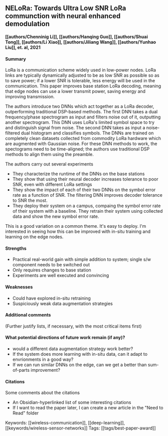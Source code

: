 ## NELoRa: Towards Ultra Low SNR LoRa communction with neural enhanced demodulation
#### [[authors/Chenninig Li]], [[authors/Hanqing Guo]], [[authors/Shuai Tong]], [[authors/Li Xiao]], [[authors/Jiliang Wang]], [[authors/Yunhao Liu]], et. al, 2021
#### Summary
LoRa is a communication scheme widely used in low-power nodes. LoRa links are typically dynamically adjusted to be as low SNR as possible so as to save power; if a lower SNR is tolerable, less energy will be used in the communication. This paper improves base station LoRa decoding, meaning that edge nodes can use a lower transmit power, saving energy and improving transmission.

The authors introduce two DNNs which act together as a LoRa decoder, outperforming traditional DSP-based methods. The first DNN takes a dual frequency/phase spectrogram as input and filters noise out of it, outputting another spectrogram. This DNN uses LoRa's limited symbol space to try and distinguish signal from noise. The second DNN takes as input a noise-filtered dual histogram and classifies symbols. The DNNs are trained on completely clean datasets collected from commodity LoRa hardware which are augmented with Gaussian noise. For these DNN methods to work, the spectograms need to be time-aligned; the authors use traditional DSP methods to align them using the preamble.

The authors carry out several experiments
 - They characterize the runtime of the DNNs on the base stations
 - They show that using their neural decoder increases tolerance to poor SNR, even with different LoRa settings
 - They show the impact of each of their two DNNs on the symbol error rate as a function of SNR. The filtering DNN improves decoder tolerance to SNR the most.
 - They deploy their system on a campus, compaing the symbol error rate of their system with a baseline. They retrain their system using collected data and show the new symbol error rate.

This is a good variation on a common theme. It's easy to deploy. I'm interested in seeing how this can be improved with in-situ training and learning on the edge nodes.

#### Strengths
  - Practical real-world gain with simple addition to system; single s/w component needs to be switched out
  - Only requires changes to base station
  - Experiments are well executed and convincing

#### Weaknesses
  - Could have explored in-situ retraining
  - Suspiciously weak data augmentation strategies

#### Additional comments
(Further justify lists, if necessary, with the most critical items first)

#### What potential directions of future work remain (if any)?
 - would a different data augmentation strategy work better?
 - If the system does more learning with in-situ data, can it adapt to envrionments in a good way?
 - If we can run similar DNNs on the edge, can we get a better than sum-of-parts improvement?

#### Citations
Some comments about the citations
 - An Obsidian-hyperlinked list of some interesting citations
 - If I want to read the paper later, I can create a new article in the "Need to Read" folder

Keywords: [[wireless-communication]], [[deep-learning]], [[keywords/wireless-sensor-networks]]
Tags: [[tags/best-paper-award]]